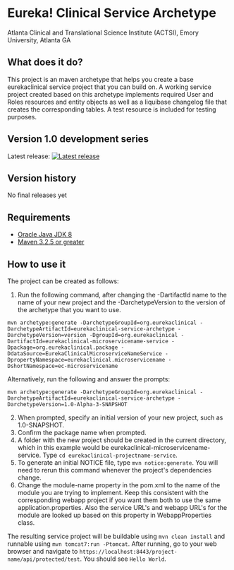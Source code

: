 # Eureka! Clinical Service Archetype
Atlanta Clinical and Translational Science Institute (ACTSI), Emory University, Atlanta GA

## What does it do?
This project is an maven archetype that helps you create a base eurekaclinical service project that you can build on. A working service project created based on this archetype implements required User and Roles resources and entity objects as well as a liquibase changelog file that creates the corresponding tables. A test resource is included for testing purposes. 

## Version 1.0 development series
Latest release: [![Latest release](https://maven-badges.herokuapp.com/maven-central/org.eurekaclinical/eurekaclinical-service-archetype/badge.svg)](https://maven-badges.herokuapp.com/maven-central/org.eurekaclinical/eurekaclinical-service-archetype)

## Version history
No final releases yet

## Requirements
* [Oracle Java JDK 8](http://www.oracle.com/technetwork/java/javase/overview/index.html)
* [Maven 3.2.5 or greater](https://maven.apache.org)

## How to use it
The project can be created as follows:

1) Run the following command, after changing the -DartifactId name to the name of your new project and the -DarchetypeVersion to the version of the archetype that you want to use.
```
mvn archetype:generate -DarchetypeGroupId=org.eurekaclinical -DarchetypeArtifactId=eurekaclinical-service-archetype -DarchetypeVersion=version -DgroupId=org.eurekaclinical -DartifactId=eurekaclinical-microservicename-service -Dpackage=org.eurekaclinical.package -DdataSource=EurekaClinicalMicroserviceNameService -DpropertyNamespace=eurekaclinical.microservicename -DshortNamespace=ec-microservicename
```
Alternatively, run the following and answer the prompts:
```
mvn archetype:generate -DarchetypeGroupId=org.eurekaclinical -DarchetypeArtifactId=eurekaclinical-service-archetype -DarchetypeVersion=1.0-Alpha-3-SNAPSHOT
```
2) When prompted, specify an initial version of your new project, such as 1.0-SNAPSHOT.
3) Confirm the package name when prompted.
4) A folder with the new project should be created in the current directory, which in this example would be eurekaclinical-microservicename-service. Type `cd eurekaclinical-projectname-service`.
5) To generate an initial NOTICE file, type `mvn notice:generate`. You will need to rerun this command whenever the project's dependencies change.
6) Change the module-name property in the pom.xml to the name of the module you are trying to implement. Keep this consistent with the corresponding webapp project if you want them both to use the same application.properties. Also the service URL's and webapp URL's for the module are looked up based on this property in WebappProperties class.

The resulting service project will be buildable using `mvn clean install` and runnable using `mvn tomcat7:run -Ptomcat`. After running, go to your web browser and navigate to `https://localhost:8443/project-name/api/protected/test`. You should see `Hello World`.
